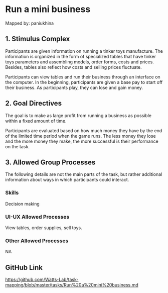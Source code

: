 # Run a mini business

Mapped by: paniukhina 

## 1. Stimulus Complex 
Participants are given information on running a tinker toys manufacture. The information is organized in the form of specialized tables that have tinker toys parameters and assembling models, order forms, costs and prices. Besides, tables also reflect how costs and selling prices fluctuate.

Participants can view tables and run their business through an interface on the computer. In the beginning, participants are given a base pay to start off their business. As participants play, they can lose and gain money.

## 2. Goal Directives 
The goal is to make as large profit from running a business as possible within a fixed amount of time.

 Participants are evaluated based on how much money they have by the end of the limited time period when the game runs. The less money they lose and the more money they make, the more successful is their performance on the task.


## 3. Allowed Group Processes 
The following details are not the main parts of the task, but rather additional information about ways in which participants could interact.

### Skills 
Decision making

### UI-UX Allowed Processes
View tables, order supplies, sell toys.

### Other Allowed Processes
NA

## GitHub Link 
https://github.com/Watts-Lab/task-mapping/blob/master/tasks/Run%20a%20mini%20business.md